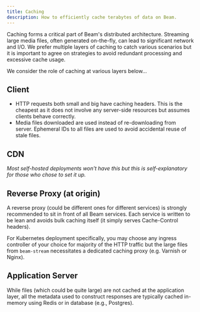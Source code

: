 ```yaml
---
title: Caching
description: How to efficiently cache terabytes of data on Beam.
---
```


Caching forms a critical part of Beam's distributed architecture. Streaming large media files, often generated on-the-fly, can lead to significant network and I/O. We prefer multiple layers of caching to catch various scenarios but it is important to agree on strategies to avoid redundant processing and excessive cache usage.

We consider the role of caching at various layers below...

## Client

- HTTP requests both small and big have caching headers. This is the cheapest as it does not involve any server-side resources but assumes clients behave correctly.
- Media files downloaded are used instead of re-downloading from server. Ephemeral IDs to all files are used to avoid accidental reuse of stale files.

## CDN

*Most self-hosted deployments won't have this but this is self-explanatory for those who chose to set it up.*

## Reverse Proxy (at origin)

A reverse proxy (could be different ones for different services) is strongly recommended to sit in front of all Beam services. Each service is written to be lean and avoids bulk caching itself (it simply serves Cache-Control headers).

For Kubernetes deployment specifically, you may choose any ingress controller of your choice for majority of the HTTP traffic but the large files from `beam-stream` necessitates a dedicated caching proxy (e.g. Varnish or Nginx).

## Application Server

While files (which could be quite large) are not cached at the application layer, all the metadata used to construct responses are typically cached in-memory using Redis or in database (e.g., Postgres).
